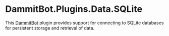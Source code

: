﻿# DammitBot.Plugins.Data.SQLite

This [DammitBot](../DammitBot.Core/README.md) plugin provides support for connecting to SQLite databases
for persistent storage and retrieval of data.